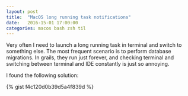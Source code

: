 ```yaml
---
layout: post
title:  "MacOS long running task notifications"
date:   2016-15-01 17:00:00
categories: macos bash zsh til
---
```


Very often I need to launch a long running task in terminal and switch to something else. The most frequent scenario is to perform database migrations. In grails, they run just forever, and checking terminal and switching between terminal and IDE constantly is just so annoying.

I found the following solution:

{% gist f4c120d0b39d5a4f839d %}